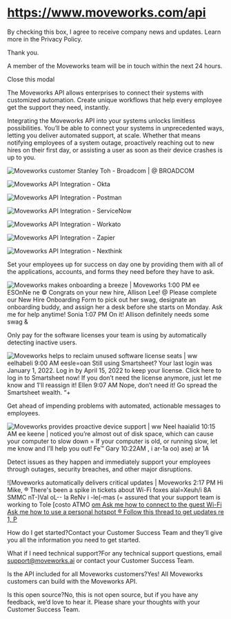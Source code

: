 # https://www.moveworks.com/api

By checking this box, I agree to receive company news and updates. Learn more in the Privacy Policy.

Thank you.

A member of the Moveworks team will be in touch within the next 24 hours.



  Close this modal
  


The Moveworks API allows enterprises to connect their systems with customized automation. Create unique workflows that help every employee get the support they need, instantly. 

Integrating the Moveworks API into your systems unlocks limitless possibilities. You’ll be able to connect your systems in unprecedented ways, letting you deliver automated support, at scale. Whether that means notifying employees of a system outage, proactively reaching out to new hires on their first day, or assisting a user as soon as their device crashes is up to you.

![Moveworks customer Stanley Toh - Broadcom | @ BROADCOM](https://www.moveworks.com/hs-fs/hubfs/img/clients/BnW-purple-BG/Headshot_StanleyToh_Broadcom_Right.png)

![Moveworks API Integration - Okta](https://www.moveworks.com/hubfs/img/site/logos/integrations/sized/okta.svg?noresize)

![Moveworks API Integration - Postman](https://www.moveworks.com/hubfs/img/site/logos/integrations/sized/postman.svg?noresize)

![Moveworks API Integration - ServiceNow](https://www.moveworks.com/hubfs/img/site/logos/integrations/sized/servicenow.svg?noresize)

![Moveworks API Integration - Workato](https://www.moveworks.com/hubfs/img/site/logos/integrations/sized/workato.svg?noresize)

![Moveworks API Integration - Zapier](https://www.moveworks.com/hubfs/img/site/logos/integrations/sized/zapier.svg?noresize)

![Moveworks API Integration - Nexthink](https://www.moveworks.com/hubfs/img/site/logos/integrations/sized/nexthink.svg?noresize)

Set your employees up for success on day one by providing them with all of the applications, accounts, and forms they need before they have to ask.

![Moveworks makes onboarding a breeze | Moveworks 1:00 PM ee ESOnNe ne © Congrats on your new hire, Allison Lee! @ Please complete our New Hire Onboarding Form to pick out her swag, designate an onboarding buddy, and assign her a desk before she starts on Monday. Ask me for help anytime! Sonia 1:07 PM On it! Allison definitely needs some swag &](https://www.moveworks.com/hs-fs/hubfs/instant-onboarding.png)

Only pay for the software licenses your team is using by automatically detecting inactive users.

![Moveworks helps to reclaim unused software license seats | ww eelhabeli 9:00 AM eesle=oan Still using Smartsheet? Your last login was January 1, 2022. Log in by April 15, 2022 to keep your license. Click here to log in to Smartsheet now! If you don’t need the license anymore, just let me know and 1'll reassign it! Ellen 9:07 AM Nope, don’t need it! Go spread the Smartsheet wealth. “+](https://www.moveworks.com/hs-fs/hubfs/reclaim-unused-software.png)

Get ahead of impending problems with automated, actionable messages to employees.

![Moveworks provides proactive device support | ww Neel haaialid 10:15 AM ee keene | noticed you’re almost out of disk space, which can cause your computer to slow down = If your computer is old, or running slow, let me know and I’ll help you out! Fe™ Gary 10:22AM , i ar-1a oo) ase) ar 1A](https://www.moveworks.com/hs-fs/hubfs/laptop-help.png)

Detect issues as they happen and immediately support your employees through outages, security breaches, and other major disruptions.

![Moveworks automatically delivers critical updates | Moveworks 2:17 PM Hi Mike, ® There's been a spike in tickets about Wi-Fi foxes alal=Xeuh/i 8A SMMC nT-)Val oL-- la ReNv i -le(-mas (= assured that your support team is working to Tole [costo ATMO [om Ask me how to connect to the guest Wi-Fi Ask me how to use a personal hotspot ® Follow this thread to get updates re 1, P](https://www.moveworks.com/hs-fs/hubfs/deliver-critical-updates.png)

How do I get started?Contact your Customer Success Team and they’ll give you all the information you need to get started.

What if I need technical support?For any technical support questions, email support@moveworks.ai or contact your Customer Success Team.

Is the API included for all Moveworks customers?Yes! All Moveworks customers can build with the Moveworks API.

Is this open source?No, this is not open source, but if you have any feedback, we’d love to hear it. Please share your thoughts with your Customer Success Team.

